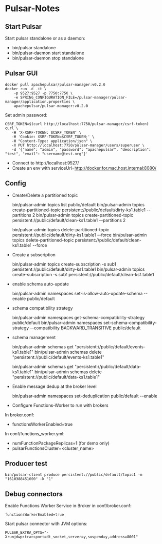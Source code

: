 # Pulsar-Notes

## Start Pulsar

Start pulsar standalone or as a daemon:
* bin/pulsar standalone
* bin/pulsar-daemon start standalone
* bin/pulsar-daemon stop standalone

## Pulsar GUI

    docker pull apachepulsar/pulsar-manager:v0.2.0
    docker run -d -it \
        -p 9527:9527 -p 7750:7750 \
        -e SPRING_CONFIGURATION_FILE=/pulsar-manager/pulsar-manager/application.properties \
        apachepulsar/pulsar-manager:v0.2.0

Set admin password:

    CSRF_TOKEN=$(curl http://localhost:7750/pulsar-manager/csrf-token)
    curl \
       -H 'X-XSRF-TOKEN: $CSRF_TOKEN' \
       -H 'Cookie: XSRF-TOKEN=$CSRF_TOKEN;' \
       -H "Content-Type: application/json" \
       -X PUT http://localhost:7750/pulsar-manager/users/superuser \
       -d '{"name": "admin", "password": "apachepulsar", "description": "test", "email": "username@test.org"}'


* Connect to http://localhost:9527/
* Create an env with serviceUrl=http://docker.for.mac.host.internal:8080/

## Config

* Create/Delete a partitioned topic

    bin/pulsar-admin topics list public/default
    bin/pulsar-admin topics create-partitioned-topic persistent://public/default/dirty-ks1.table1 --partitions 2
    bin/pulsar-admin topics create-partitioned-topic persistent://public/default/clean-ks1.table1 --partitions 2
    
    bin/pulsar-admin topics delete-partitioned-topic persistent://public/default/dirty-ks1.table1 --force
    bin/pulsar-admin topics delete-partitioned-topic persistent://public/default/clean-ks1.table1 --force

* Create a subscription

    bin/pulsar-admin topics create-subscription -s sub1 persistent://public/default/dirty-ks1.table1
    bin/pulsar-admin topics create-subscription -s sub1 persistent://public/default/clean-ks1.table1

* enable schema auto-update

    bin/pulsar-admin namespaces set-is-allow-auto-update-schema --enable public/default

* schema compatibility strategy

    bin/pulsar-admin namespaces get-schema-compatibility-strategy public/default
    bin/pulsar-admin namespaces set-schema-compatibility-strategy --compatibility BACKWARD_TRANSITIVE public/default    

* schema management

    bin/pulsar-admin schemas get "persistent://public/default/events-ks1.table1"
    bin/pulsar-admin schemas delete "persistent://public/default/events-ks1.table1"

    bin/pulsar-admin schemas get "persistent://public/default/data-ks1.table1"
    bin/pulsar-admin schemas delete "persistent://public/default/data-ks1.table1"

* Enable message dedup at the broker level

    bin/pulsar-admin namespaces set-deduplication public/default --enable

* Configure Functions-Worker to run with brokers

In broker.conf:
* functionsWorkerEnabled=true

In conf/functions_worker.yml:
* numFunctionPackageReplicas=1 (for demo only)
* pulsarFunctionsCluster=<cluster_name>

## Producer test

    bin/pulsar-client produce persistent://public/default/topic1 -m "1610388451000" -k "1"


## Debug connectors

Enable Functions Worker Service in Broker in conf/broker.conf:

    functionsWorkerEnabled=true

Start pulsar connector with JVM options:

    PULSAR_EXTRA_OPTS="-Xrunjdwp:transport=dt_socket,server=y,suspend=y,address=8001"
